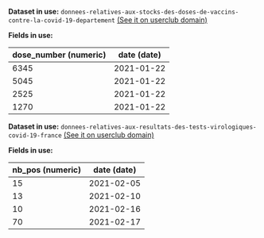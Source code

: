 **Dataset in use:** `donnees-relatives-aux-stocks-des-doses-de-vaccins-contre-la-covid-19-departement` [(See it on userclub domain)](https://userclub.opendatasoft.com/explore/dataset/donnees-relatives-aux-stocks-des-doses-de-vaccins-contre-la-covid-19-departement/table/)

**Fields in use:**

|dose_number (numeric)|date (date)|
|---|---|
|6345|2021-01-22|
|5045|2021-01-22|
|2525|2021-01-22|
|1270|2021-01-22|

**Dataset in use:** `donnees-relatives-aux-resultats-des-tests-virologiques-covid-19-france` [(See it on userclub domain)](https://userclub.opendatasoft.com/explore/dataset/donnees-relatives-aux-resultats-des-tests-virologiques-covid-19-france/table/)

**Fields in use:**

|nb_pos (numeric)|date (date)|
|---|---|
|15|2021-02-05|
|13|2021-02-10|
|10|2021-02-16|
|70|2021-02-17|
